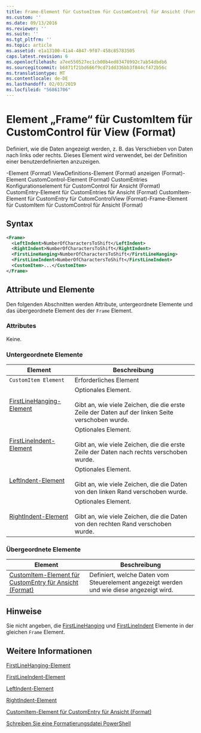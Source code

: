 ```yaml
---
title: Frame-Element für CustomItem für CustomControl für Ansicht (Format) | Microsoft-Dokumentation
ms.custom: ''
ms.date: 09/13/2016
ms.reviewer: ''
ms.suite: ''
ms.tgt_pltfrm: ''
ms.topic: article
ms.assetid: e1a13100-41a4-4847-9f07-458c85783505
caps.latest.revision: 6
ms.openlocfilehash: a7ee550527ec1cb00b4ed83478992c7ab54dbdb6
ms.sourcegitcommit: b6871f21bd666f9cd71dd336bb3f844cf472b56c
ms.translationtype: MT
ms.contentlocale: de-DE
ms.lasthandoff: 02/03/2019
ms.locfileid: "56861706"
---
```

# <a name="frame-element-for-customitem-for-customcontrol-for-view-format"></a>Element „Frame“ für CustomItem für CustomControl für View (Format)

Definiert, wie die Daten angezeigt werden, z. B. das Verschieben von Daten nach links oder rechts. Dieses Element wird verwendet, bei der Definition einer benutzerdefinierten anzuzeigen.

-Element (Format) ViewDefinitions-Element (Format) anzeigen (Format)-Element CustomControl-Element (Format) CustomEntries Konfigurationselement für CustomControl für Ansicht (Format) CustomEntry-Element für CustomEntries für Ansicht (Format) CustomItem-Element für CustomEntry für CutomControlView (Format)-Frame-Element für CustomItem für CustomControl für Ansicht (Format)

## <a name="syntax"></a>Syntax

```xml
<Frame>
  <LeftIndent>NumberOfCharactersToShift</LeftIndent>
  <RightIndent>NumberOfCharactersToShift</RightIndent>
  <FirstLineHanging>NumberOfCharactersToShift</FirstLineHanging>
  <FirstLineIndent>NumberOfCharactersToShift</FirstLineIndent>
  <CustomItem>...</CustomItem>
</Frame>
```

## <a name="attributes-and-elements"></a>Attribute und Elemente

Den folgenden Abschnitten werden Attribute, untergeordnete Elemente und das übergeordnete Element des der `Frame` Element.

### <a name="attributes"></a>Attributes

Keine.

### <a name="child-elements"></a>Untergeordnete Elemente

|Element|Beschreibung|
|-------------|-----------------|
|`CustomItem Element`|Erforderliches Element|
|[FirstLineHanging-Element](./firstlinehanging-element-for-frame-for-customcontrol-for-view-format.md)|Optionales Element.<br /><br /> Gibt an, wie viele Zeichen, die die erste Zeile der Daten auf der linken Seite verschoben wurde.|
|[FirstLineIndent-Element](./firstlineindent-element-for-frame-for-customcontrol-for-view-format.md)|Optionales Element.<br /><br /> Gibt an, wie viele Zeichen, die die erste Zeile der Daten nach rechts verschoben wurde.|
|[LeftIndent-Element](./leftindent-element-for-frame-for-customcontrol-for-view-format.md)|Optionales Element.<br /><br /> Gibt an, wie viele Zeichen, die die Daten von den linken Rand verschoben wurde.|
|[RightIndent-Element](./rightindent-element-for-frame-for-customcontrol-for-view-format.md)|Optionales Element.<br /><br /> Gibt an, wie viele Zeichen, die die Daten von den rechten Rand verschoben wurde.|

### <a name="parent-elements"></a>Übergeordnete Elemente

|Element|Beschreibung|
|-------------|-----------------|
|[CustomItem-Element für CustomEntry für Ansicht (Format)](./customitem-element-for-customentry-for-customcontrol-for-view-format.md)|Definiert, welche Daten vom Steuerelement angezeigt werden und wie diese angezeigt wird.|

## <a name="remarks"></a>Hinweise

Sie nicht angeben, die [FirstLineHanging](./firstlinehanging-element-for-frame-for-customcontrol-for-view-format.md) und [FirstLineIndent](./firstlineindent-element-for-frame-for-customcontrol-for-view-format.md) Elemente in der gleichen `Frame` Element.

## <a name="see-also"></a>Weitere Informationen

[FirstLineHanging-Element](./firstlinehanging-element-for-frame-for-customcontrol-for-view-format.md)

[FirstLineIndent-Element](./firstlineindent-element-for-frame-for-customcontrol-for-view-format.md)

[LeftIndent-Element](./leftindent-element-for-frame-for-customcontrol-for-view-format.md)

[RightIndent-Element](./rightindent-element-for-frame-for-customcontrol-for-view-format.md)

[CustomItem-Element für CustomEntry für Ansicht (Format)](./customitem-element-for-customentry-for-customcontrol-for-view-format.md)

[Schreiben Sie eine Formatierungsdatei PowerShell](./writing-a-powershell-formatting-file.md)
